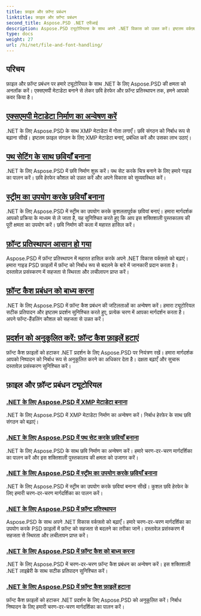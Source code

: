 ```yaml
---
title: फ़ाइल और फ़ॉन्ट प्रबंधन
linktitle: फ़ाइल और फ़ॉन्ट प्रबंधन
second_title: Aspose.PSD .NET एपीआई
description: Aspose.PSD ट्यूटोरियल्स के साथ अपने .NET विकास को उन्नत करें। इष्टतम वर्कफ़्लो दक्षता के लिए फ़ॉन्ट प्रतिस्थापन, एक्सएमपी मेटाडेटा निर्माण और कैश प्रबंधन सीखें।
type: docs
weight: 27
url: /hi/net/file-and-font-handling/
---
```

## परिचय

फ़ाइल और फ़ॉन्ट प्रबंधन पर हमारे ट्यूटोरियल के साथ .NET के लिए Aspose.PSD की क्षमता को अनलॉक करें। एक्सएमपी मेटाडेटा बनाने से लेकर छवि हेरफेर और फ़ॉन्ट प्रतिस्थापन तक, हमने आपको कवर किया है।

## [एक्सएमपी मेटाडेटा निर्माण का अन्वेषण करें](./create-xmp-metadata/)
.NET के लिए Aspose.PSD के साथ XMP मेटाडेटा में गोता लगाएँ। छवि संगठन को निर्बाध रूप से बढ़ाना सीखें। इष्टतम फ़ाइल संगठन के लिए XMP मेटाडेटा बनाएं, प्रबंधित करें और उसका लाभ उठाएं।

## [पथ सेटिंग के साथ छवियाँ बनाना](./create-images-setting-path/)
.NET के लिए Aspose.PSD में छवि निर्माण शुरू करें। पथ सेट करके चित्र बनाने के लिए हमारे गाइड का पालन करें। छवि हेरफेर कौशल को उन्नत करें और अपने विकास को सुव्यवस्थित करें।

## [स्ट्रीम का उपयोग करके छवियाँ बनाना](./create-images-using-stream/)
.NET के लिए Aspose.PSD में स्ट्रीम का उपयोग करके कुशलतापूर्वक छवियां बनाएं। हमारा मार्गदर्शक आपको प्रक्रिया के माध्यम से ले जाता है, यह सुनिश्चित करते हुए कि आप इस शक्तिशाली पुस्तकालय की पूरी क्षमता का उपयोग करें। छवि निर्माण की कला में महारत हासिल करें।

## [फ़ॉन्ट प्रतिस्थापन आसान हो गया](./font-replacement/)
Aspose.PSD में फ़ॉन्ट प्रतिस्थापन में महारत हासिल करके अपने .NET विकास वर्कफ़्लो को बढ़ाएं। हमारा गाइड PSD फ़ाइलों में फ़ॉन्ट को निर्बाध रूप से बदलने के बारे में जानकारी प्रदान करता है। दस्तावेज़ प्रसंस्करण में सहजता से स्थिरता और लचीलापन प्राप्त करें।

## [फ़ॉन्ट कैश प्रबंधन को बाध्य करना](./force-font-cache/)
.NET के लिए Aspose.PSD में फ़ॉन्ट कैश प्रबंधन की जटिलताओं का अन्वेषण करें। हमारा ट्यूटोरियल सटीक प्रतिपादन और इष्टतम प्रदर्शन सुनिश्चित करते हुए, प्रत्येक चरण में आपका मार्गदर्शन करता है। अपने फॉन्ट-हैंडलिंग कौशल को सहजता से उन्नत करें।

## [प्रदर्शन को अनुकूलित करें: फ़ॉन्ट कैश फ़ाइलें हटाएं](./remove-font-cache-files/)
फ़ॉन्ट कैश फ़ाइलों को हटाकर .NET प्रदर्शन के लिए Aspose.PSD पर नियंत्रण रखें। हमारा मार्गदर्शक आपको निष्पादन को निर्बाध रूप से अनुकूलित करने का अधिकार देता है। दक्षता बढ़ाएँ और सुचारू दस्तावेज़ प्रसंस्करण सुनिश्चित करें।

## फ़ाइल और फ़ॉन्ट प्रबंधन ट्यूटोरियल
### [.NET के लिए Aspose.PSD में XMP मेटाडेटा बनाना](./create-xmp-metadata/)
.NET के लिए Aspose.PSD में XMP मेटाडेटा निर्माण का अन्वेषण करें। निर्बाध हेरफेर के साथ छवि संगठन को बढ़ाएं।
### [.NET के लिए Aspose.PSD में पथ सेट करके छवियाँ बनाना](./create-images-setting-path/)
.NET के लिए Aspose.PSD के साथ छवि निर्माण का अन्वेषण करें। हमारे चरण-दर-चरण मार्गदर्शिका का पालन करें और इस शक्तिशाली पुस्तकालय की क्षमता को उजागर करें।
### [.NET के लिए Aspose.PSD में स्ट्रीम का उपयोग करके छवियाँ बनाना](./create-images-using-stream/)
.NET के लिए Aspose.PSD में स्ट्रीम का उपयोग करके छवियां बनाना सीखें। कुशल छवि हेरफेर के लिए हमारी चरण-दर-चरण मार्गदर्शिका का पालन करें।
### [.NET के लिए Aspose.PSD में फ़ॉन्ट प्रतिस्थापन](./font-replacement/)
Aspose.PSD के साथ अपने .NET विकास वर्कफ़्लो को बढ़ाएँ। हमारे चरण-दर-चरण मार्गदर्शिका का उपयोग करके PSD फ़ाइलों में फ़ॉन्ट को सहजता से बदलने का तरीका जानें। दस्तावेज़ प्रसंस्करण में सहजता से स्थिरता और लचीलापन प्राप्त करें।
### [.NET के लिए Aspose.PSD में फ़ॉन्ट कैश को बाध्य करना](./force-font-cache/)
.NET के लिए Aspose.PSD में चरण-दर-चरण फ़ॉन्ट कैश प्रबंधन का अन्वेषण करें। इस शक्तिशाली .NET लाइब्रेरी के साथ सटीक प्रतिपादन सुनिश्चित करें। 
### [.NET के लिए Aspose.PSD में फ़ॉन्ट कैश फ़ाइलें हटाना](./remove-font-cache-files/)
फ़ॉन्ट कैश फ़ाइलों को हटाकर .NET प्रदर्शन के लिए Aspose.PSD को अनुकूलित करें। निर्बाध निष्पादन के लिए हमारी चरण-दर-चरण मार्गदर्शिका का पालन करें।